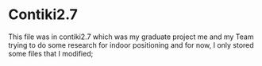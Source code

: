 # Contiki2.7
This file was in contiki2.7
which was my graduate project
me and my Team trying to do some research for indoor positioning
and for now, I only stored some files that I modified;
